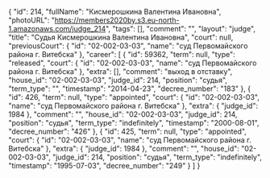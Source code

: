 {
    "id": 214,
    "fullName": "Кисмерошкина Валентина Ивановна",
    "photoURL": "https://members2020by.s3.eu-north-1.amazonaws.com/judge_214",
    "tags": [],
    "comment": "",
    "layout": "judge",
    "title": "Судья Кисмерошкина Валентина Ивановна",
    "court": null,
    "previousCourt": {
        "id": "02-002-03-03",
        "name": "суд Первомайского района г. Витебска"
    },
    "career": [
        {
            "id": 59362,
            "term": null,
            "type": "released",
            "court": {
                "id": "02-002-03-03",
                "name": "суд Первомайского района г. Витебска"
            },
            "extra": [],
            "comment": "выход в отставку",
            "house_id": "02-002-03-03",
            "judge_id": 214,
            "position": "судья",
            "term_type": "",
            "timestamp": "2014-04-23",
            "decree_number": "183"
        },
        {
            "id": 426,
            "term": null,
            "type": "appointed",
            "court": {
                "id": "02-002-03-03",
                "name": "суд Первомайского района г. Витебска"
            },
            "extra": {
                "judge_id": 1984
            },
            "comment": "",
            "house_id": "02-002-03-03",
            "judge_id": 214,
            "position": "судья",
            "term_type": "indefinitely",
            "timestamp": "2000-08-01",
            "decree_number": "426"
        },
        {
            "id": 425,
            "term": null,
            "type": "appointed",
            "court": {
                "id": "02-002-03-03",
                "name": "суд Первомайского района г. Витебска"
            },
            "extra": {
                "judge_id": 1984
            },
            "comment": "",
            "house_id": "02-002-03-03",
            "judge_id": 214,
            "position": "судья",
            "term_type": "indefinitely",
            "timestamp": "1995-07-03",
            "decree_number": "249"
        }
    ]
}